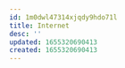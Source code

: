 ```yaml
---
id: 1m0dwl47314xjqdy9hdo71l
title: Internet
desc: ''
updated: 1655320690413
created: 1655320690413
---
```


